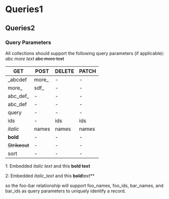 # Queries1
## Queries2
### Query Parameters
All collections should support the following query parameters (if applicable):
_abc
more text_
~~abc
more text~~

| GET                | POST | DELETE | PATCH |
|--------------------|------|--------|-------|
| _abcdef | more_    | -      | -     |
| more_ | sdf_    | -      | -     |
| abc_def_ | -    | -      | -     |
| abc_def | -    | -      | -     |
| query             | -    | -      | -     |
| ids                | -    | ids    | ids   |
| _italic_              | names | names  | names |
| **bold**              | -    | -      | -     |
| ~~Strikeout~~             | -    | -      | -     |
| sort               | -    | -      | -     |

1: Embedded _italic text_ and this **bold text**

2: Embedded _italic_text_ and this **bold**text**

so the foo-bar relationship will support foo_names, foo_ids, bar_names, and bar_ids as query parameters to uniquely identify a record.

